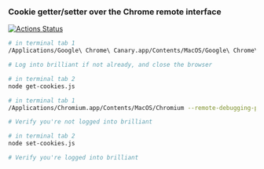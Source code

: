 
### Cookie getter/setter over the Chrome remote interface

[![Actions Status](https://github.com/umaar/chrome-cookie-getter/workflows/Node%20CI/badge.svg)](https://github.com/umaar/chrome-cookie-getter/actions)

```sh
# in terminal tab 1
/Applications/Google\ Chrome\ Canary.app/Contents/MacOS/Google\ Chrome\ Canary  --remote-debugging-port=9222 https://brilliant.org/profile/user-name-here/ --user-data-dir="$HOME/Library/Application Support/Google/Chrome Canary"

# Log into brilliant if not already, and close the browser

# in terminal tab 2
node get-cookies.js

# in terminal tab 1
/Applications/Chromium.app/Contents/MacOS/Chromium --remote-debugging-port=9222

# Verify you're not logged into brilliant

# in terminal tab 2
node set-cookies.js

# Verify you're logged into brilliant
```